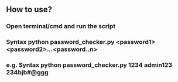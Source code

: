 ## How to use?
### Open terminal/cmd and run the script
### Syntax python password_checker.py \<password1> \<password2>...\<password..n>
### e.g. Syntax python password_checker.py 1234 admin123 234bjb#@ggg
